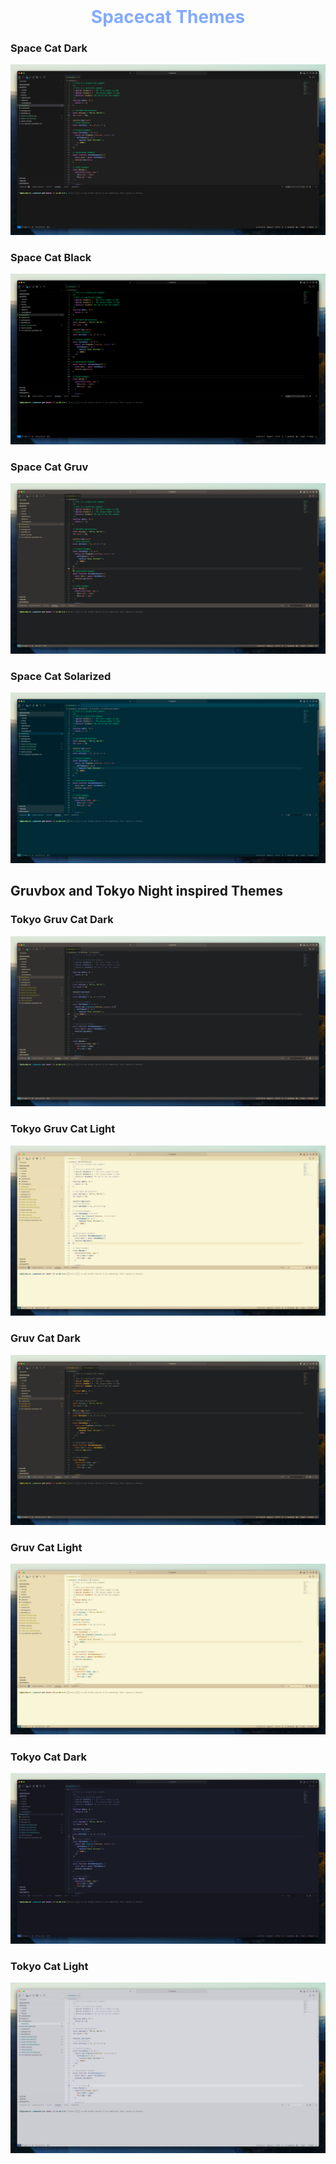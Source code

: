 <h1 align="center" style="color: #82AAFF; text-align: center; display: block; margin: auto; width: 400px">
Spacecat Themes
</h1>

<h3>Space Cat Dark</h3>
<img src="img/Space-Cat-Dark.png">
<h3>Space Cat Black</h3>
<img src="img/Space-Cat-Black.png">
<h3>Space Cat Gruv</h3>
<img src="img/Space-Cat-Gruv.png">
<h3>Space Cat Solarized</h3>
<img src="img/Space-Cat-Solarized.png">

<h2>Gruvbox and Tokyo Night inspired Themes</h2>
<h3>Tokyo Gruv Cat Dark</h3>
<img src="img/Tokyo-Gruv-Cat-Dark.png">
<h3>Tokyo Gruv Cat Light</h3>
<img src="img/Tokyo-Gruv-Cat-Light.png">

<h3>Gruv Cat Dark</h3>
<img src="img/Gruv-Cat-Dark.png">
<h3>Gruv Cat Light</h3>
<img src="img/Gruv-Cat-Light.png">

<h3>Tokyo Cat Dark</h3>
<img src="img/Tokyo-Cat-Dark.png">
<h3>Tokyo Cat Light</h3>
<img src="img/Tokyo-Cat-Light.png">

